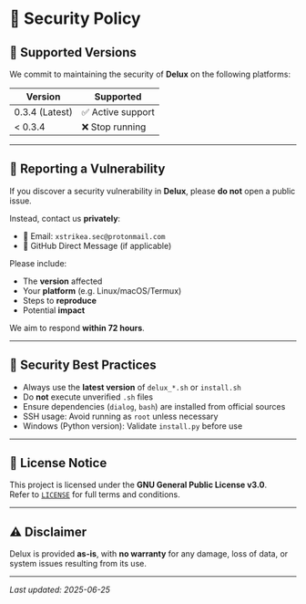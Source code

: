 # 🔐 Security Policy

## 📆 Supported Versions

We commit to maintaining the security of **Delux** on the following platforms:

| Version      | Supported          |
|--------------|--------------------|
| 0.3.4 (Latest) | ✅ Active support |
| < 0.3.4      | ❌ Stop running |

---

## 📢 Reporting a Vulnerability

If you discover a security vulnerability in **Delux**, please **do not** open a public issue.

Instead, contact us **privately**:

- 📧 Email: `xstrikea.sec@protonmail.com`
- 📩 GitHub Direct Message (if applicable)

Please include:

- The **version** affected
- Your **platform** (e.g. Linux/macOS/Termux)
- Steps to **reproduce**
- Potential **impact**

We aim to respond **within 72 hours**.

---

## 🔐 Security Best Practices

- Always use the **latest version** of `delux_*.sh` or `install.sh`
- Do **not** execute unverified `.sh` files
- Ensure dependencies (`dialog`, `bash`) are installed from official sources
- SSH usage: Avoid running as `root` unless necessary
- Windows (Python version): Validate `install.py` before use

---

## 🧾 License Notice

This project is licensed under the **GNU General Public License v3.0**.  
Refer to [`LICENSE`](LICENSE) for full terms and conditions.

---

## ⚠️ Disclaimer

Delux is provided **as-is**, with **no warranty** for any damage, loss of data, or system issues resulting from its use.

---

_Last updated: 2025-06-25_
